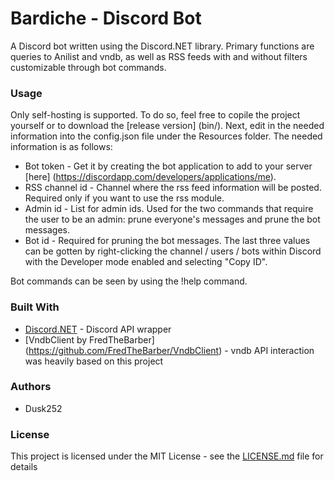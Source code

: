 # Bardiche - Discord Bot

A Discord bot written using the Discord.NET library. Primary functions are queries to Anilist and vndb, as well as RSS feeds with and without filters customizable through bot commands.

### Usage

Only self-hosting is supported. To do so, feel free to copile the project yourself or to download the [release version] (bin/).
Next, edit in the needed information into the config.json file under the Resources folder.
The needed information is as follows:
* Bot token - Get it by creating the bot application to add to your server [here] (https://discordapp.com/developers/applications/me).
* RSS channel id - Channel where the rss feed information will be posted. Required only if you want to use the rss module.
* Admin id - List for admin ids. Used for the two commands that require the user to be an admin: prune everyone's messages and prune the bot messages.
* Bot id - Required for pruning the bot messages.
The last three values can be gotten by right-clicking the channel / users / bots within Discord with the Developer mode enabled and selecting "Copy ID".

Bot commands can be seen by using the !help command.

### Built With

* [Discord.NET](https://github.com/RogueException/Discord.Net) - Discord API wrapper
* [VndbClient by FredTheBarber] (https://github.com/FredTheBarber/VndbClient) - vndb API interaction was heavily based on this project

### Authors

* Dusk252

### License

This project is licensed under the MIT License - see the [LICENSE.md](LICENSE.md) file for details

